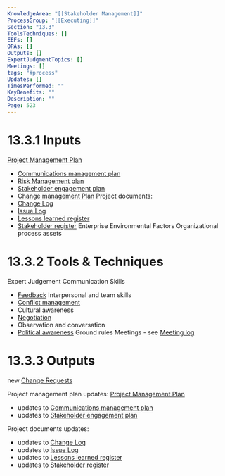 ```yaml
---
KnowledgeArea: "[[Stakeholder Management]]"
ProcessGroup: "[[Executing]]"
Section: "13.3"
ToolsTechniques: []
EEFs: []
OPAs: []
Outputs: []
ExpertJudgmentTopics: []
Meetings: []
tags: "#process"
Updates: []
TimesPerformed: ""
KeyBenefits: ""
Description: ""
Page: 523
---
```

# 13.3.1 Inputs
[Project Management Plan](Project%20Management%20Plan.md)
* [Communications management plan](Communications%20management%20plan.md)
* [Risk Management plan](Risk%20Management%20plan.md)
* [Stakeholder engagement plan](Stakeholder%20engagement%20plan.md)
* [Change management Plan](Change%20management%20Plan.md)
Project documents:
* [Change Log](Change%20Log.md)
* [Issue Log](Issue%20Log.md)
* [Lessons learned register](Lessons%20learned%20register.md)
* [Stakeholder register](Stakeholder%20register.md)
Enterprise Environmental Factors
Organizational process assets
# 13.3.2 Tools & Techniques
Expert Judgement
Communication Skills
* [Feedback](Feedback.md)
Interpersonal and team skills
* [Conflict management](Conflict%20management.md)
* Cultural awareness
* [Negotiation](Negotiation.md)
* Observation and conversation
* [Political awareness](Political%20awareness.md)
Ground rules
Meetings - see [Meeting log](Meeting%20log.md)

# 13.3.3 Outputs
new [Change Requests](Change%20Requests.md)

Project management plan updates: [Project Management Plan](Project%20Management%20Plan.md)
* updates to [Communications management plan](Communications%20management%20plan.md)
* updates to [Stakeholder engagement plan](Stakeholder%20engagement%20plan.md)

Project documents updates:
* updates to [Change Log](Change%20Log.md)
* updates to [Issue Log](Issue%20Log.md)
* updates to [Lessons learned register](Lessons%20learned%20register.md)
* updates to [Stakeholder register](Stakeholder%20register.md)


